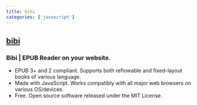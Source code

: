 ```yaml
---
title: bibi
categories: ['javascript']
---
```

## [bibi](https://github.com/satorumurmur/bibi)

### Bibi | EPUB Reader on your website.


* EPUB 3+ and 2 compliant. Supports both reflowable and fixed-layout books of various language.
* Made with JavaScript. Works compatibly with all major web browsers on various OS/devices.
* Free. Open source software released under the MIT License.


